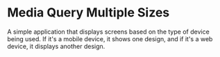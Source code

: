 # Media Query Multiple Sizes

A simple application that displays screens based on the type of device being used. If it's a mobile device, it shows one design, and if it's a web device, it displays another design.
